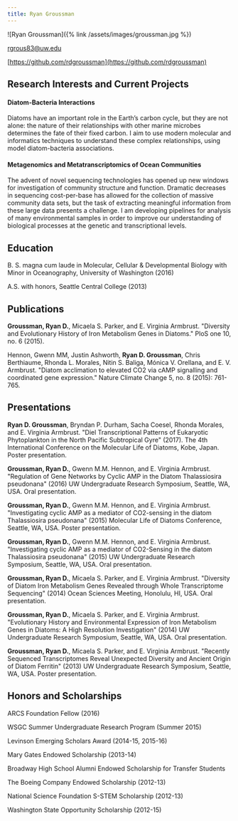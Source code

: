 ```yaml
---
title: Ryan Groussman
---
```

![Ryan Groussman]({% link /assets/images/groussman.jpg %})

rgrous83@uw.edu

[https://github.com/rdgroussman](https://github.com/rdgroussman)

## Research Interests and Current Projects
#### Diatom-Bacteria Interactions

Diatoms have an important role in the Earth’s carbon cycle, but they are not alone: the nature of their relationships with other marine microbes determines the fate of their fixed carbon. I aim to use modern molecular and informatics techniques to understand these complex relationships, using model diatom-bacteria associations.

#### Metagenomics and Metatranscriptomics of Ocean Communities

The advent of novel sequencing technologies has opened up new windows for investigation of community structure and function. Dramatic decreases in sequencing cost-per-base has allowed for the collection of massive community data sets, but the task of extracting meaningful information from these large data presents a challenge. I am developing pipelines for analysis of many environmental samples in order to improve our understanding of biological processes at the genetic and transcriptional levels.

## Education
B. S. magna cum laude in Molecular, Cellular & Developmental Biology with Minor in Oceanography, University of Washington (2016)

A.S. with honors, Seattle Central College (2013)

## Publications
**Groussman, Ryan D.**, Micaela S. Parker, and E. Virginia Armbrust. "Diversity and Evolutionary History of Iron Metabolism Genes in Diatoms." PloS one 10, no. 6 (2015).

Hennon, Gwenn MM, Justin Ashworth, **Ryan D. Groussman**, Chris Berthiaume, Rhonda L. Morales, Nitin S. Baliga, Mónica V. Orellana, and E. V. Armbrust. "Diatom acclimation to elevated CO2 via cAMP signalling and coordinated gene expression." Nature Climate Change 5, no. 8 (2015): 761-765.

## Presentations
**Ryan D. Groussman**, Bryndan P. Durham, Sacha Coesel, Rhonda Morales, and E. Virginia Armbrust. "Diel Transcriptional Patterns of Eukaryotic Phytoplankton in the North Pacific Subtropical Gyre" (2017). The 4th International Conference on the Molecular Life of Diatoms, Kobe, Japan. Poster presentation.

**Groussman, Ryan D.**, Gwenn M.M. Hennon, and E. Virginia Armbrust. "Regulation of Gene Networks by Cyclic AMP in the Diatom Thalassiosira pseudonana" (2016) UW Undergraduate Research Symposium, Seattle, WA, USA. Oral presentation.

**Groussman, Ryan D.**, Gwenn M.M. Hennon, and E. Virginia Armbrust. "Investigating cyclic AMP as a mediator of CO2-sensing in the diatom Thalassiosira pseudonana" (2015) Molecular Life of Diatoms Conference, Seattle, WA, USA. Poster presentation.

**Groussman, Ryan D.**, Gwenn M.M. Hennon, and E. Virginia Armbrust. "Investigating cyclic AMP as a mediator of CO2-Sensing in the diatom Thalassiosira pseudonana" (2015) UW Undergraduate Research Symposium, Seattle, WA, USA. Oral presentation.

**Groussman, Ryan D.**, Micaela S. Parker, and E. Virginia Armbrust. "Diversity of Diatom Iron Metabolism Genes Revealed through Whole Transcriptome Sequencing" (2014) Ocean Sciences Meeting, Honolulu, HI, USA. Oral presentation.

**Groussman, Ryan D.**, Micaela S. Parker, and E. Virginia Armbrust. "Evolutionary History and Environmental Expression of Iron Metabolism Genes in Diatoms: A High Resolution Investigation" (2014) UW Undergraduate Research Symposium, Seattle, WA, USA. Oral presentation.

**Groussman, Ryan D.**, Micaela S. Parker, and E. Virginia Armbrust. "Recently Sequenced Transcriptomes Reveal Unexpected Diversity and Ancient Origin of Diatom Ferritin" (2013) UW Undergraduate Research Symposium, Seattle, WA, USA. Poster presentation.

## Honors and Scholarships
ARCS Foundation Fellow (2016)

WSGC Summer Undergraduate Research Program (Summer 2015)

Levinson Emerging Scholars Award (2014-15, 2015-16)

Mary Gates Endowed Scholarship (2013-14)

Broadway High School Alumni Endowed Scholarship for Transfer Students

The Boeing Company Endowed Scholarship (2012-13)

National Science Foundation S-STEM Scholarship (2012-13)

Washington State Opportunity Scholarship (2012-15)

